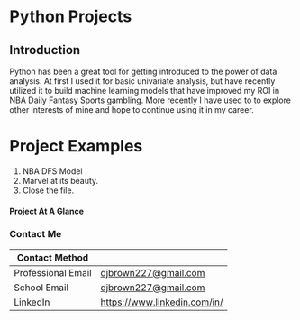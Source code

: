 # Python Projects

## Introduction

Python has been a great tool for getting introduced to the power of data analysis. At first I used it for basic univariate analysis, but have recently utilized it to build machine learning models that have improved my ROI in NBA Daily Fantasy Sports gambling. More recently I have used to to explore other interests of mine and hope to continue using it in my career. 

# Project Examples
1. NBA DFS Model
2. Marvel at its beauty.
3. Close the file.

#### Project At A Glance




### Contact Me

| Contact Method |  |
| --- | --- |
| Professional Email | djbrown227@gmail.com |
| School Email | djbrown227@gmail.com |
| LinkedIn | https://www.linkedin.com/in/ |
